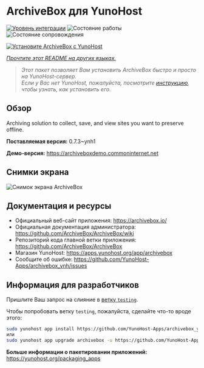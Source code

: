 <!--
Важно: этот README был автоматически сгенерирован <https://github.com/YunoHost/apps/tree/master/tools/readme_generator>
Он НЕ ДОЛЖЕН редактироваться вручную.
-->

# ArchiveBox для YunoHost

[![Уровень интеграции](https://apps.yunohost.org/badge/integration/archivebox)](https://ci-apps.yunohost.org/ci/apps/archivebox/)
![Состояние работы](https://apps.yunohost.org/badge/state/archivebox)
![Состояние сопровождения](https://apps.yunohost.org/badge/maintained/archivebox)

[![Установите ArchiveBox с YunoHost](https://install-app.yunohost.org/install-with-yunohost.svg)](https://install-app.yunohost.org/?app=archivebox)

*[Прочтите этот README на других языках.](./ALL_README.md)*

> *Этот пакет позволяет Вам установить ArchiveBox быстро и просто на YunoHost-сервер.*  
> *Если у Вас нет YunoHost, пожалуйста, посмотрите [инструкцию](https://yunohost.org/install), чтобы узнать, как установить его.*

## Обзор

Archiving solution to collect, save, and view sites you want to preserve offline.


**Поставляемая версия:** 0.7.3~ynh1

**Демо-версия:** <https://archiveboxdemo.commoninternet.net>

## Снимки экрана

![Снимок экрана ArchiveBox](./doc/screenshots/screenshot_archivebox1.png)

## Документация и ресурсы

- Официальный веб-сайт приложения: <https://archivebox.io/>
- Официальная документация администратора: <https://github.com/ArchiveBox/ArchiveBox/wiki>
- Репозиторий кода главной ветки приложения: <https://github.com/ArchiveBox/ArchiveBox>
- Магазин YunoHost: <https://apps.yunohost.org/app/archivebox>
- Сообщите об ошибке: <https://github.com/YunoHost-Apps/archivebox_ynh/issues>

## Информация для разработчиков

Пришлите Ваш запрос на слияние в [ветку `testing`](https://github.com/YunoHost-Apps/archivebox_ynh/tree/testing).

Чтобы попробовать ветку `testing`, пожалуйста, сделайте что-то вроде этого:

```bash
sudo yunohost app install https://github.com/YunoHost-Apps/archivebox_ynh/tree/testing --debug
или
sudo yunohost app upgrade archivebox -u https://github.com/YunoHost-Apps/archivebox_ynh/tree/testing --debug
```

**Больше информации о пакетировании приложений:** <https://yunohost.org/packaging_apps>
